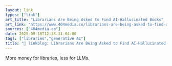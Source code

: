 ```yaml
---
layout: link
types: ["link"]
art_title: "Librarians Are Being Asked to Find AI-Hallucinated Books"
art_link: "https://www.404media.co/librarians-are-being-asked-to-find-ai-hallucinated-books/"
sources: ["404media.co"]
date: 2025-09-18T12:38:31-04:00
tags: ["libraries","generative AI"]
title: "🔗 linkblog: Librarians Are Being Asked to Find AI-Hallucinated Books"
---
```

More money for libraries, less for LLMs.